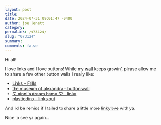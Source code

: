 ```yaml
---
layout: post
title: 
date: 2024-07-31 09:01:47 -0400
author: joe jenett
category: 
permalink: /073124/
slug: "073124"
summary: 
comments: false
---
```

Hi all!

I love links and I love buttons! While my [wall](/links/) keeps growin’, please allow me to share a few other button walls I really like:
* [Links - Frills](https://frills.dev/links/)
* [the museum of alexandra - button wall](https://xandra.cc/buttonwall)
* [♡ cinni's dream home ♡ - links](https://cinni.net/?z=/links)
* [plasticdino - links out](https://plasticdino.neocities.org/links)  

And I’d be remiss if I failed to share a little more [linkylove](https://iwebthings.joejenett.com/categories/#linkylove) with ya.  

Nice to see ya again...



<a style="display:none;" href="https://brid.gy/publish/mastodon"><small>(cross-posted to mastodon)</small></a>